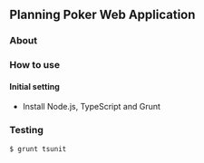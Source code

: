 ## Planning Poker Web Application

### About

### How to use

#### Initial setting

* Install Node.js, TypeScript and Grunt


### Testing

```
$ grunt tsunit
```
